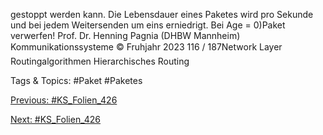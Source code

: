 gestoppt werden kann.
Die Lebensdauer eines Paketes wird pro Sekunde und bei jedem Weitersenden
um eins erniedrigt. Bei Age = 0)Paket verwerfen!
Prof. Dr. Henning Pagnia (DHBW Mannheim) Kommunikationssysteme © Fruhjahr 2023 116 / 187Network Layer Routingalgorithmen
Hierarchisches Routing

   Tags & Topics:
   #Paket
   #Paketes

[Previous: #KS_Folien_426](KS_Folien_426.md)

[Next: #KS_Folien_426](KS_Folien_426.md)